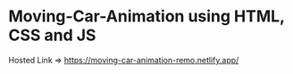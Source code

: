 # Moving-Car-Animation using HTML, CSS and JS

Hosted Link => https://moving-car-animation-remo.netlify.app/
